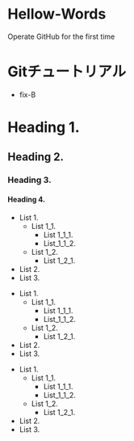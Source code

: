 # Hellow-Words
Operate GitHub for the first time

# Gitチュートリアル
 - fix-B

# Heading 1.
## Heading 2.
### Heading 3.
#### Heading 4.

- List 1.
	- List 1_1.
		- List 1_1_1.
		- List_1_1_2.
	- List 1_2.
		- List 1_2_1.
- List 2.
- List 3.

+ List 1.
	+ List 1_1.
		+ List 1_1_1.
		+ List_1_1_2.
	+ List 1_2.
		+ List 1_2_1.
+ List 2.
+ List 3.

* List 1.
	* List 1_1.
		* List 1_1_1.
		* List_1_1_2.
	* List 1_2.
		* List 1_2_1.
* List 2.
* List 3.
